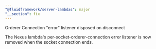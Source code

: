 ```yaml
---
"@fluidframework/server-lambdas": major
"__section": fix
---
```


Orderer Connection "error" listener disposed on disconnect

The Nexus lambda's per-socket-orderer-connection error listener is now removed when the socket connection ends.
